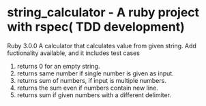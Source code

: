 # string_calculator - A ruby project with rspec( TDD development)
Ruby 3.0.0
A calculator that calculates value from given string.
Add fuctionality available, and it includes test cases
 1. returns 0 for an empty string.
 2. returns same number if single number is given as input.
 3. returns sum of numbers, if input is multiple numbers.
 4. returns the sum even if numbers contain new line.
 5. returns sum if given numbers with a different delimiter.